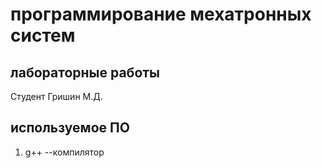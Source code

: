 # программирование мехатронных систем

## лабораторные работы

Студент Гришин М.Д.

## используемое ПО

1. g++ --компилятор  


